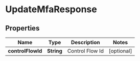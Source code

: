 # UpdateMfaResponse

## Properties
Name | Type | Description | Notes
------------ | ------------- | ------------- | -------------
**controlFlowId** | **String** | Control Flow Id |  [optional]

